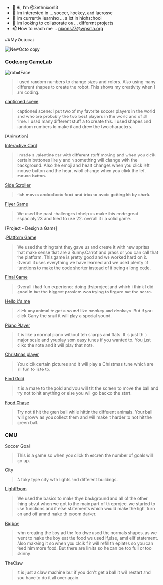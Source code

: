 - 👋 Hi, I’m @Sethnixon13
- 👀 I’m interested in ... soccer, hockey, and lacrosse
- 🌱 I’m currently learning ... a lot in highschool
- 💞️ I’m looking to collaborate on ... different projects
- 📫 How to reach me ... nixons27@wpsma.org

##My Octocat

![NewOcto copy](https://github.com/Sethnixon13/Sethnixon13/assets/146843343/f6893bf9-6b05-409e-82db-04f584800ec0)

### Code.org GameLab
![robotFace](https://Sethnixon13.github.io/robotFace)
>  I used random numbers to change sizes and colors. Also using many different shapes to create the robot. This shows my creativity when I am coding.

[captioned scene](https://studio.code.org/projects/gamelab/Ks5FD1ZQlD4RcKuJeGaDtz8XD3lw6vmfZbNJrYyGCzY)
> captioned scene: I put two of my favorite soccer players in the world and who are probably the two best players in the world and of all time. I used many different stuff a to create this. I used shapes and random numbers to make it and drew the two characters.

[Animation]
>
[Interactive Card](https://studio.code.org/projects/gamelab/tOH7_cI0gnDAB6XI_k6QpMplG11qBUsbKS0X7ym0bN4)
> I made a valentine car with different stuff moving and when you clcik certain buttones like y and n something will change with the background. Also the emoji and heart changes when you click left mouse button and the heart wioll change when you click the left mouse button.

[Side Scroller](https://studio.code.org/projects/gamelab/CP_GY2XeKHZhw5J5YihxhKgGeFU5z7DIDlCD36Id83Y)
> fish moves andcollects food and tries to avoid getting hit by shark.

[Flyer Game](https://studio.code.org/projects/gamelab/ZuDhACIfXwrCPwmzz7Ohz9PYhvybxkLiiOpSCAQQfSs)
> We used the past challenges tohelp us make this code great. espacialy 23 and tried to use 22. overall it i a solid game.

[Project - Design a Game]


.[Platform Game](https://studio.code.org/projects/gamelab/iXVC7Ql4AIFH_pkbwHTrv0ge2JiYkULVZAiVFj8AANg)
> We used the thing taht they gave us and create it with new sprites that make sense that are a Bunny.Carrot and grass or you can call that the platform. This game is pretty good and we worked hard on it. Overall it uses everything we have learned and we used plenty of functions to make the code shorter instead of it being a long code.

[Final Game](https://studio.code.org/projects/gamelab/4VEzrF9eyo6ZOfHFVWrtgyf6OGxt8lEw5xbZbCQjLGk)
> Overall i had fun experience doing thsiproject and which i think I did good in but the biggest problem was trying to firgure out the score.

[Hello it's me](https://gallery.appinventor.mit.edu/?galleryid=4c46ab1f-8f4f-46f9-a8c8-ddb3492b2ad4)
> click any animal to get a sound like monkey and donkeys. But if you click Garry the snail it will play a special sound.

[Piano Player](https://gallery.appinventor.mit.edu/?galleryid=4f6493d0-8382-4b81-87ec-9abf6fb455b8)
> It is like a normal piano without teh sharps and flats. It is just th c major scale and youplay som easy tunes if you wanted to. You just clikc the note and it will play that note.

[Christmas player](https://gallery.appinventor.mit.edu/?galleryid=f70d0d4c-21ea-49ff-be2d-4ecd4649d29d)
> You clcik certain pictures and it will play a Christmas tune which are all fun to liste to.

[Find Gold](https://gallery.appinventor.mit.edu/?galleryid=61f8de15-6f64-4007-8aca-2218c08a517a)
> It is a maze to the gold and you will tilt the screen to move the ball and try not to hit anything or else you will go backto the start.

[Food Chase](https://gallery.appinventor.mit.edu/?galleryid=3221c0b0-3f67-45b5-aae4-8f4be3545027)
> Try not ti hit the gren ball while hittin the different animals. Your ball will groww as you collect them and will make it harder to not hit the green ball.

### CMU
[Soccer Goal](https://academy.cs.cmu.edu/sharing/blueGoldfish2559)
> This is a game so when you click th escren the number of goals will go up.

[City](https://academy.cs.cmu.edu/sharing/peruPuppy5951)
> A toky type city with lights and different buildings.

[LightRoom](https://academy.cs.cmu.edu/sharing/tanChimpanzee3137)
> We used the basics to make thye background and all of the other thing sbvut when we got to the main part of th eproject we started to use functions and if  else statements which would make the light turn on and off amnd make th eroom darker.

[Bigboy](https://academy.cs.cmu.edu/sharing/brownCamel4141)
> whn creating the boy ad the foo dwe used the normals shapes. as we went to make the boy eat the food we used if,else, amd elif statement. Also makeing it so when you clcik f it will refill th eplates so you can feed him more food. But there are limits so he can be too full or too skinny

[TheClaw](https://academy.cs.cmu.edu/sharing/maroonEagle3420)
> It is just a claw machine but if you don't get a ball it will restart and you have to do it all over again.
